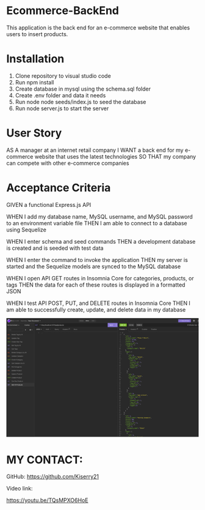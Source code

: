 # Ecommerce-BackEnd

This application is the back end for an e-commerce website that enables users to insert products.

# Installation

1. Clone repository to visual studio code
2. Run npm install
3. Create database in mysql using the schema.sql folder
4. Create .env folder and data it needs
5. Run node node seeds/index.js to seed the database
6. Run node server.js to start the server

# User Story
AS A manager at an internet retail company
I WANT a back end for my e-commerce website that uses the latest technologies
SO THAT my company can compete with other e-commerce companies


# Acceptance Criteria
GIVEN a functional Express.js API

WHEN I add my database name, MySQL username, and MySQL password to an environment variable file
THEN I am able to connect to a database using Sequelize

WHEN I enter schema and seed commands
THEN a development database is created and is seeded with test data

WHEN I enter the command to invoke the application
THEN my server is started and the Sequelize models are synced to the MySQL database

WHEN I open API GET routes in Insomnia Core for categories, products, or tags
THEN the data for each of these routes is displayed in a formatted JSON

WHEN I test API POST, PUT, and DELETE routes in Insomnia Core
THEN I am able to successfully create, update, and delete data in my database

![alt text](./images/ss1.png)


# MY CONTACT:
GitHub:
https://github.com/Kiserry21

Video link:

https://youtu.be/TQsMPXO6HoE